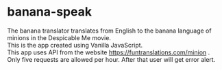 # banana-speak
The banana translator translates from English to the banana language of minions in the Despicable Me movie.  
This is the app created using Vanilla JavaScript.  
This app uses API from the website https://funtranslations.com/minion .  
Only five requests are allowed per hour. After that user will get error alert.  
